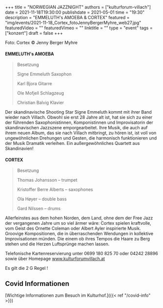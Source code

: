 +++
title = "NORWEGIAN JAZZNIGHT"
authors = ["kulturforum-villach"]
date = 2021-11-18T19:30:00
publishdate = 2021-05-01
time = "19:30"
description = "EMMELUTH's AMOEBA & CORTEX"
featured = "img/events/2021-11-18_Cortex_fotoJennyBergerMyhre_web27.jpg"
featuredVideo = ""
featuredVimeo = ""
linktitle = ""
type = "event"
tags = ["konzert"]
draft = false
+++

Foto: Cortex © Jenny Berger Myhre

#### EMMELUTH's AMOEBA

>Besetzung
>
>Signe Emmeluth Saxophon
>
>Karl Bjora Gitarre
>
>Ole Mofjell Schlagzeug
>
>Christian Balvig Klavier

Der skandinavische Shooting Star Signe Emmeluth kommt mit ihrer Band wieder nach Villach. Obwohl sie erst 28 Jahre alt ist, hat sie sich zu einer der führenden Saxophonistinnen, Komponistinnen und Improvisatorin der skandinavischen Jazzszene emporgearbeitet. Ihre Musik, die auch auf ihrem neuen Album, das sie nach Villach mitbringt, zu hören ist, ist voll von ungewöhnlichen Drehungen und Gesten, die harmonisch funktionieren und der Musik Dramatik verleihen. Ein außergewöhnliches Quartett aus Skandinavien!


#### CORTEX

>Besetzung
>
>Thomas Johansson – trumpet
>
>Kristoffer Berre Alberts – saxophones
>
>Ola Høyer – double bass
>
>Gard Nilssen – drums

Allerfeinstes aus dem hohen Norden, dem Land, ohne dem der Free Jazz der vergangenen Jahre um so viel ärmer wäre: Cortex spielen kraftvolle, vom Geist des Ornette Coleman oder Albert Ayler inspirierte Musik. Groovige Kompositionen, die in überraschenden Wendungen in kollektive Improvisationen münden. Die einem ob ihres Tempos die Haare zu Berg stehen und die Herzen Luftsprünge machen lassen.


 
Telefonische Kartenreservierung unter 0699 180 825 70 oder 04242 28896  sowie über Homepage www.kulturforumvillach.at                             

Es gilt die 2 G Regel !


## Covid Informationen

[Wichtige Informationen zum Besuch im Kulturhof.]({{< ref "/covid-info" >}})
